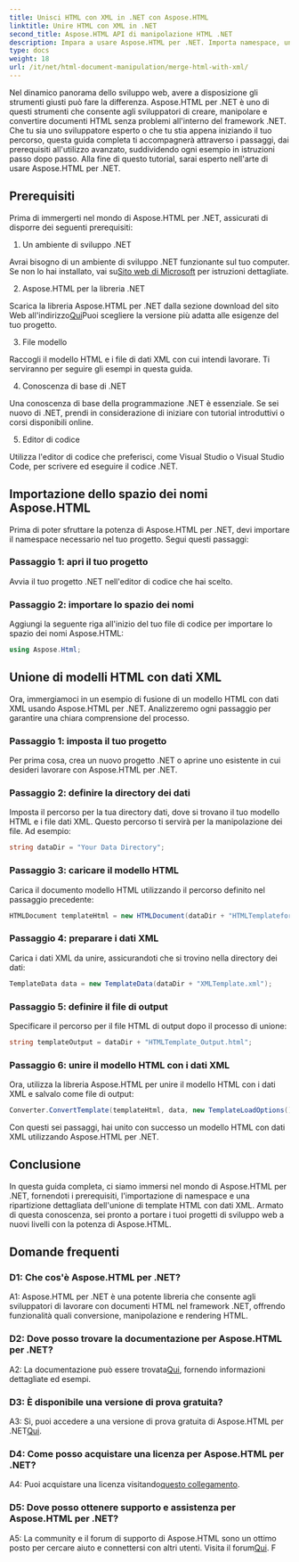```yaml
---
title: Unisci HTML con XML in .NET con Aspose.HTML
linktitle: Unire HTML con XML in .NET
second_title: Aspose.HTML API di manipolazione HTML .NET
description: Impara a usare Aspose.HTML per .NET. Importa namespace, unisci HTML con XML e migliora le tue competenze di sviluppo web con questa guida completa.
type: docs
weight: 18
url: /it/net/html-document-manipulation/merge-html-with-xml/
---
```


Nel dinamico panorama dello sviluppo web, avere a disposizione gli strumenti giusti può fare la differenza. Aspose.HTML per .NET è uno di questi strumenti che consente agli sviluppatori di creare, manipolare e convertire documenti HTML senza problemi all'interno del framework .NET. Che tu sia uno sviluppatore esperto o che tu stia appena iniziando il tuo percorso, questa guida completa ti accompagnerà attraverso i passaggi, dai prerequisiti all'utilizzo avanzato, suddividendo ogni esempio in istruzioni passo dopo passo. Alla fine di questo tutorial, sarai esperto nell'arte di usare Aspose.HTML per .NET.

## Prerequisiti

Prima di immergerti nel mondo di Aspose.HTML per .NET, assicurati di disporre dei seguenti prerequisiti:

1. Un ambiente di sviluppo .NET

Avrai bisogno di un ambiente di sviluppo .NET funzionante sul tuo computer. Se non lo hai installato, vai su[Sito web di Microsoft](https://docs.microsoft.com/en-us/dotnet/core/install/) per istruzioni dettagliate.

2. Aspose.HTML per la libreria .NET

 Scarica la libreria Aspose.HTML per .NET dalla sezione download del sito Web all'indirizzo[Qui](https://releases.aspose.com/html/net/)Puoi scegliere la versione più adatta alle esigenze del tuo progetto.

3. File modello

Raccogli il modello HTML e i file di dati XML con cui intendi lavorare. Ti serviranno per seguire gli esempi in questa guida.

4. Conoscenza di base di .NET

Una conoscenza di base della programmazione .NET è essenziale. Se sei nuovo di .NET, prendi in considerazione di iniziare con tutorial introduttivi o corsi disponibili online.

5. Editor di codice

Utilizza l'editor di codice che preferisci, come Visual Studio o Visual Studio Code, per scrivere ed eseguire il codice .NET.

## Importazione dello spazio dei nomi Aspose.HTML

Prima di poter sfruttare la potenza di Aspose.HTML per .NET, devi importare il namespace necessario nel tuo progetto. Segui questi passaggi:

### Passaggio 1: apri il tuo progetto

Avvia il tuo progetto .NET nell'editor di codice che hai scelto.

### Passaggio 2: importare lo spazio dei nomi

Aggiungi la seguente riga all'inizio del tuo file di codice per importare lo spazio dei nomi Aspose.HTML:

```csharp
using Aspose.Html;
```

## Unione di modelli HTML con dati XML

Ora, immergiamoci in un esempio di fusione di un modello HTML con dati XML usando Aspose.HTML per .NET. Analizzeremo ogni passaggio per garantire una chiara comprensione del processo.

### Passaggio 1: imposta il tuo progetto

Per prima cosa, crea un nuovo progetto .NET o aprine uno esistente in cui desideri lavorare con Aspose.HTML per .NET.

### Passaggio 2: definire la directory dei dati

Imposta il percorso per la tua directory dati, dove si trovano il tuo modello HTML e i file dati XML. Questo percorso ti servirà per la manipolazione dei file. Ad esempio:

```csharp
string dataDir = "Your Data Directory";
```

### Passaggio 3: caricare il modello HTML

Carica il documento modello HTML utilizzando il percorso definito nel passaggio precedente:

```csharp
HTMLDocument templateHtml = new HTMLDocument(dataDir + "HTMLTemplateforXML.html");
```

### Passaggio 4: preparare i dati XML

Carica i dati XML da unire, assicurandoti che si trovino nella directory dei dati:

```csharp
TemplateData data = new TemplateData(dataDir + "XMLTemplate.xml");
```

### Passaggio 5: definire il file di output

Specificare il percorso per il file HTML di output dopo il processo di unione:

```csharp
string templateOutput = dataDir + "HTMLTemplate_Output.html";
```

### Passaggio 6: unire il modello HTML con i dati XML

Ora, utilizza la libreria Aspose.HTML per unire il modello HTML con i dati XML e salvalo come file di output:

```csharp
Converter.ConvertTemplate(templateHtml, data, new TemplateLoadOptions(), templateOutput);
```

Con questi sei passaggi, hai unito con successo un modello HTML con dati XML utilizzando Aspose.HTML per .NET.

## Conclusione

In questa guida completa, ci siamo immersi nel mondo di Aspose.HTML per .NET, fornendoti i prerequisiti, l'importazione di namespace e una ripartizione dettagliata dell'unione di template HTML con dati XML. Armato di questa conoscenza, sei pronto a portare i tuoi progetti di sviluppo web a nuovi livelli con la potenza di Aspose.HTML.

## Domande frequenti

### D1: Che cos'è Aspose.HTML per .NET?

A1: Aspose.HTML per .NET è una potente libreria che consente agli sviluppatori di lavorare con documenti HTML nel framework .NET, offrendo funzionalità quali conversione, manipolazione e rendering HTML.

### D2: Dove posso trovare la documentazione per Aspose.HTML per .NET?

 A2: La documentazione può essere trovata[Qui](https://reference.aspose.com/html/net/), fornendo informazioni dettagliate ed esempi.

### D3: È disponibile una versione di prova gratuita?

 A3: Sì, puoi accedere a una versione di prova gratuita di Aspose.HTML per .NET[Qui](https://releases.aspose.com/).

### D4: Come posso acquistare una licenza per Aspose.HTML per .NET?

 A4: Puoi acquistare una licenza visitando[questo collegamento](https://purchase.aspose.com/buy).

### D5: Dove posso ottenere supporto e assistenza per Aspose.HTML per .NET?

 A5: La community e il forum di supporto di Aspose.HTML sono un ottimo posto per cercare aiuto e connettersi con altri utenti. Visita il forum[Qui](https://forum.aspose.com/).
F